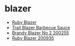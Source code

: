 # blazer

 * [Ruby Blazer](../../index/r/ruby-blazer-200935.json)
 * [Trail Blazer Barbecue Sauce](../../index/t/trail-blazer-barbecue-sauce.json)
 * [Brandy Blazer No 2 200255](../../index/b/brandy-blazer-no-2-200255.json)
 * [Ruby Blazer 200935](../../index/r/ruby-blazer-200935.json)
